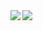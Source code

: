 <a href="https://github.com/interceptor128/interceptor128">
<img align="left" src="https://github-readme-stats.vercel.app/api?username=interceptor128&show_icons=true&theme=solarized-dark" />
</a>
<a href="https://github.com/interceptor128/interceptor128">
<img align="left" src="https://github-readme-stats.vercel.app/api/top-langs/?username=interceptor128&hide=html,css" />
</a>

